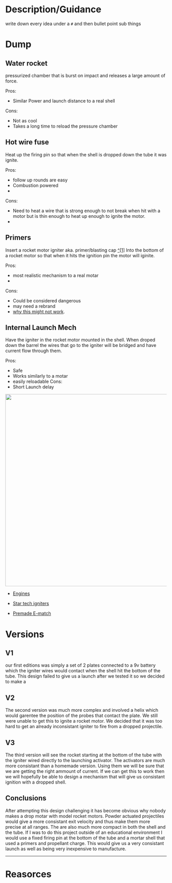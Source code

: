 
# Description/Guidance
write down every idea under a `#` and then bullet point sub things


# Dump

## Water rocket
pressurized chamber that is burst on impact and releases a large amount of force.

Pros:

- Similar Power and launch distance to a real shell

Cons:

- Not as cool
- Takes a long time to reload the pressure chamber


## Hot wire fuse 

Heat up the firing pin so that when the shell is dropped down the tube it was ignite.

Pros:
- follow up rounds are easy 
- Combustion powered
- 


Cons:
- Need to heat a wire that is strong enough to not break when hit with a motor but is thin enough to heat up enough to ignite the motor.
- 
## Primers

Insert a rocket motor igniter aka. primer/blasting cap [^[1]](https://www.britannica.com/technology/blasting-cap) Into the bottom of a rocket motor so that when it hits the ignition pin the motor will iginite. 

Pros:
- most realistic mechanism to a real motar
- 
Cons:
- Could be considered dangerous
- may need a rebrand
- [why this might not work](https://www.rocketryforum.com/threads/alternative-igniter.154779/#:~:text=Lighting%20a%20hobby%20rocket%20motor,right%20tool%20for%20the%20job).

## Internal Launch Mech

Have the igniter in the rocket motor mounted in the shell. When droped down the barrel the wires that go to the igniter will be bridged and have current flow through them. 

Pros:
- Safe
- Works similarly to a motar
- easily reloadable
Cons:
- Short Launch delay


<img src = "https://github.com/Pweder69/SMORT/blob/67013de955b2982a1c3f0419425f9c0ecc2a1dd8/docs/Images/Diagrams/Launch%20diagram.png" width =600>

- [Engines](https://estesrockets.com/collections/b-engines)

- [Star tech igniters](https://estesrockets.com/products/startech-starters?_pos=1&_sid=1efe572a4&_ss=r)

- [Premade E-match](https://www.apogeerockets.com/Rocket-Motors/Motor-Starters/Firewire-Mini-Initiator-6-pk)


# Versions 

## V1
our first editions was simply a set of 2 plates connected to a 9v battery which the igniter wires would contact when the shell hit the bottom of the tube. This design failed to give us a launch after we tested it so we decided to make a 


## V2
The second version was much more complex and involved a helix which would garentee the position of the probes that contact the plate. We still were unable to get this to ignite a rocket motor. We decided that it was too hard to get an already inconsistant igniter to fire from a dropped projectile.

## V3
The third version will see the rocket starting at the bottom of the tube with the igniter wired directly to the launching activator. The activators are much more consistant than a homemade version. Using them we will be sure that we are getting the right ammount of current. If we can get this to work then we will hopefully be able to design a mechanism that will give us consistant ignition with a dropped shell.


## Conclusions 

After attempting this design challenging it has become obvious why nobody makes a drop motar with model rocket motors. Powder actuated projectiles would give a more consistant exit velocity and thus make them more precise at all ranges. The are also much more compact in both the shell and the tube. If I was to do this project outside of an educational environment I would use a fixed firing pin at the bottom of the tube and a mortar shell that used a primers and propellant charge. This would give us a very consistant launch as well as being very inexpensive to manufacture. 



---

# Reasorces
